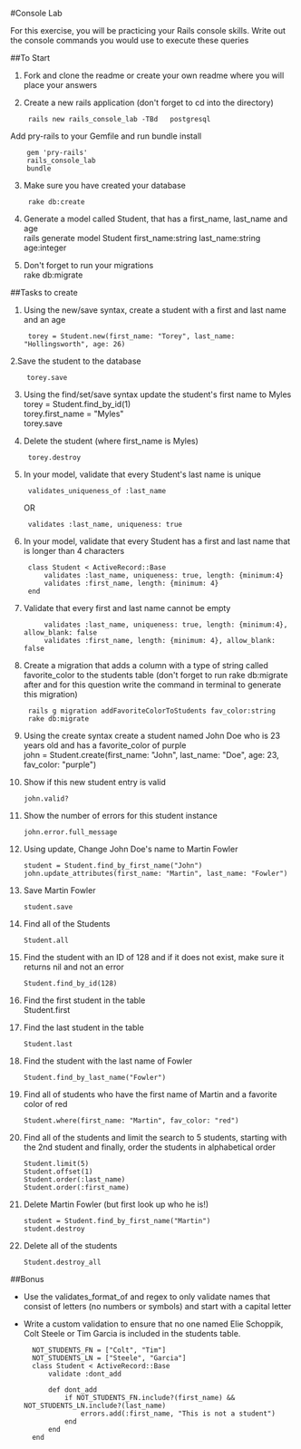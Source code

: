 #Console Lab

For this exercise, you will be practicing your Rails console skills. Write out the console commands you would use to execute these queries

##To Start

1. Fork and clone the readme or create your own readme where you will place your answers   
2. Create a new rails application (don't forget to cd into the directory)

		rails new rails_console_lab -TBd   postgresql
Add pry-rails to your Gemfile and run bundle install   

		gem 'pry-rails'
		rails_console_lab
		bundle
3. Make sure you have created your database   

		rake db:create
4. Generate a model called Student, that has a first_name, last_name and age  
		rails generate model Student first_name:string last_name:string age:integer
5. Don't forget to run your migrations  
		rake db:migrate
	
##Tasks to create

1. Using the new/save syntax, create a student with a first and last name and an age    
	
		torey = Student.new(first_name: "Torey", last_name: "Hollingsworth", age: 26)
2.Save the student to the database  
	
		torey.save 
3. Using the find/set/save syntax update the student's first name to Myles  
		torey = Student.find_by_id(1)  
		torey.first_name = "Myles"  
		torey.save  
4. Delete the student (where first_name is Myles)  
	
		torey.destroy
5. In your model, validate that every Student's last name is unique  
	
		validates_uniqueness_of :last_name
	OR
	
		validates :last_name, uniqueness: true
6. In your model, validate that every Student has a first and last name that is longer than 4 characters  

		class Student < ActiveRecord::Base  
			validates :last_name, uniqueness: true, length: {minimum:4}  
			validates :first_name, length: {minimum: 4}  
		end

7. Validate that every first and last name cannot be empty  
	
			validates :last_name, uniqueness: true, length: {minimum:4}, allow_blank: false    
			validates :first_name, length: {minimum: 4}, allow_blank: false
8. Create a migration that adds a column with a type of string called favorite_color to the students table (don't forget to run rake db:migrate after and for this question write the command in terminal to generate this migration)  
	
		rails g migration addFavoriteColorToStudents fav_color:string   
		rake db:migrate  
9. Using the create syntax create a student named John Doe who is 23 years old and has a favorite_color of purple  
		john = Student.create(first_name: "John", last_name: "Doe", age: 23, fav_color: "purple")
10. Show if this new student entry is valid  

		john.valid?
11. Show the number of errors for this student instance  

		john.error.full_message
12. Using update, Change John Doe's name to Martin Fowler  

		student = Student.find_by_first_name("John")  
		john.update_attributes(first_name: "Martin", last_name: "Fowler")

13. Save Martin Fowler  

		student.save
14. Find all of the Students

		Student.all  
15. Find the student with an ID of 128 and if it does not exist, make sure it returns nil and not an error  

		Student.find_by_id(128)
16. Find the first student in the table  
		Student.first
17. Find the last student in the table  

		Student.last
18. Find the student with the last name of Fowler  

		Student.find_by_last_name("Fowler")
19. Find all of students who have the first name of Martin and a favorite color of red  

		Student.where(first_name: "Martin", fav_color: "red")
20. Find all of the students and limit the search to 5 students, starting with the 2nd student and finally, order the students in alphabetical order  

		Student.limit(5)  
		Student.offset(1)  
		Student.order(:last_name)  
		Student.order(:first_name)  
21. Delete Martin Fowler (but first look up who he is!)  

		student = Student.find_by_first_name("Martin")  
		student.destroy
22. Delete all of the students  

		Student.destroy_all
##Bonus

* Use the validates_format_of and regex to only validate names that consist of letters (no numbers or symbols) and start with a capital letter  
* Write a custom validation to ensure that no one named Elie Schoppik, Colt Steele or Tim Garcia is included in the students table.

		NOT_STUDENTS_FN = ["Colt", "Tim"]
		NOT_STUDENTS_LN = ["Steele", "Garcia"]
		class Student < ActiveRecord::Base
			validate :dont_add

			def dont_add
				if NOT_STUDENTS_FN.include?(first_name) && NOT_STUDENTS_LN.include?(last_name)
					errors.add(:first_name, "This is not a student")
				end
			end
		end
